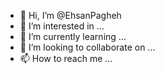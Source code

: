 - 👋 Hi, I’m @EhsanPagheh
- 👀 I’m interested in ...
- 🌱 I’m currently learning ...
- 💞️ I’m looking to collaborate on ...
- 📫 How to reach me ...

<!---
EhsanPagheh/EhsanPagheh is a ✨ special ✨ repository because its `README.md` (this file) appears on your GitHub profile.
You can click the Preview link to take a look at your changes.
--->
